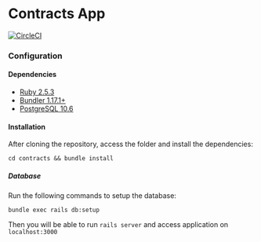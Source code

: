 # Contracts App

[![CircleCI](https://circleci.com/gh/seidelmaycon/contracts.svg?style=svg)](https://circleci.com/gh/seidelmaycon/contracts)

### Configuration

#### Dependencies

* [Ruby 2.5.3](https://www.ruby-lang.org)
* [Bundler 1.17.1+](http://bundler.io)
* [PostgreSQL 10.6](https://www.postgresql.org)

#### Installation

After cloning the repository, access  the folder and install the dependencies:

```
cd contracts && bundle install
```

##### Database

Run the following commands to setup the database:
```
bundle exec rails db:setup
```

Then you will be able to run `rails server` and access application on `localhost:3000`